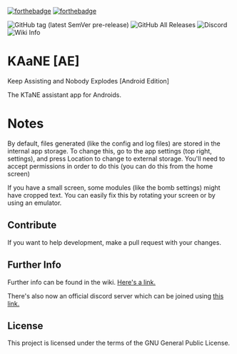 [![forthebadge](https://forthebadge.com/images/badges/built-with-love.svg)](https://forthebadge.com)
[![forthebadge](https://forthebadge.com/images/badges/made-with-java.svg)](https://forthebadge.com)

![GitHub tag (latest SemVer pre-release)](https://img.shields.io/github/tag-pre/ggtylerr/KAaNE-AE-)
![GitHub All Releases](https://img.shields.io/github/downloads/ggtylerr/KAaNE-AE-/total)
![Discord](https://img.shields.io/discord/580991094993453056.svg?style=flat-square)
![Wiki Info](https://img.shields.io/badge/Wiki-kaane.miraheze.org-informational.svg)

# KAaNE [AE]
Keep Assisting and Nobody Explodes [Android Edition]

The KTaNE assistant app for Androids.

# Notes

By default, files generated (like the config and log files) are stored in the internal app storage. To change this, go to the app settings (top right, settings), and press Location to change to external storage. You'll need to accept permissions in order to do this (you can do this from the home screen)

If you have a small screen, some modules (like the bomb settings) might have cropped text. You can easily fix this by rotating your screen or by using an emulator.

## Contribute

If you want to help development, make a pull request with your changes.

## Further Info

Further info can be found in the wiki. [Here's a link.](https://kaane.miraheze.org/wiki/Main_Page)

There's also now an official discord server which can be joined using [this link.](https://discord.gg/SdaFUAm)

## License

This project is licensed under the terms of the GNU General Public License.
